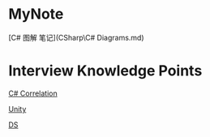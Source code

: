 # MyNote

[C# 图解 笔记](CSharp\C# Diagrams.md)



# Interview Knowledge Points 

 [C# Correlation ](InterviewNote\C#.md) 

 [Unity](InterviewNote\Unity.md) 

 [DS](InterviewNote\DS.md) 
